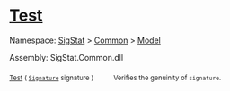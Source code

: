 # [Test](./Verifier-100664117.md)

Namespace: [SigStat]() > [Common](./../../README.md) > [Model](./../README.md)

Assembly: SigStat.Common.dll

<sub>[Test](./Verifier-100664117.md) ( [`Signature`](./../../Signature.md) signature )</sub>&nbsp;&nbsp;&nbsp;&nbsp;&nbsp;&nbsp;&nbsp;&nbsp;&nbsp;<sub>Verifies the genuinity of `signature`.</sub>
